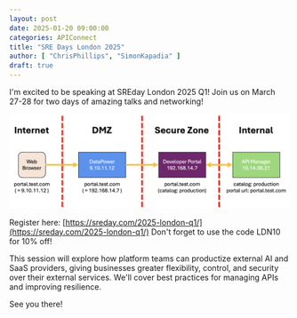 ```yaml
---
layout: post
date: 2025-01-20 09:00:00
categories: APIConnect
title: "SRE Days London 2025"
author: [ "ChrisPhillips", "SimonKapadia" ]
draft: true
---
```


I'm excited to be speaking at SREday London 2025 Q1! Join us on March 27-28 for two days of amazing talks and networking!

![DMZ Flow](/images/dmz-flow.png)


Register here: [https://sreday.com/2025-london-q1/](https://sreday.com/2025-london-q1/)
Don't forget to use the code LDN10 for 10% off!

This session will explore how platform teams can productize external AI and SaaS providers, giving businesses greater flexibility, control, and security over their external services. We'll cover best practices for managing APIs and improving resilience.

See you there!
<!--more-->
